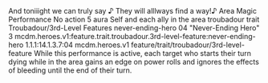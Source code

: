 <ability>
  <flavor>And toniiight we can truly say ♪ They will alllways find a way!♪</flavor>
  <keywords>
    <keyword>Area</keyword>
    <keyword>Magic</keyword>
    <keyword>Performance</keyword>
  </keywords>
  <type>No action</type>
  <distance>5 aura</distance>
  <target>Self and each ally in the area</target>
  <metadata>
    <class>troubadour</class>
    <feature_type>trait</feature_type>
    <file_dpath>Troubadour/3rd-Level Features</file_dpath>
    <item_id>never-ending-hero</item_id>
    <item_index>04</item_index>
    <item_name>&quot;Never-Ending Hero&quot;</item_name>
    <level>3</level>
    <scc>mcdm.heroes.v1:feature.trait.troubadour.3rd-level-feature:never-ending-hero</scc>
    <scdc>1.1.1:14.1.3.7:04</scdc>
    <source>mcdm.heroes.v1</source>
    <type>feature/trait/troubadour/3rd-level-feature</type>
  </metadata>
  <effects>
    <effect type="mundane">While this performance is active, each target who starts their turn dying while in the area gains an edge on power rolls and ignores the effects of bleeding until the end of their turn.</effect>
  </effects>
</ability>
